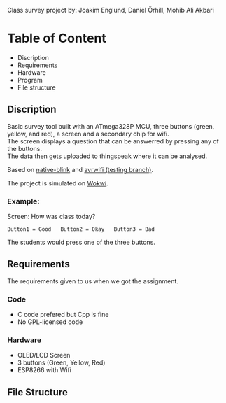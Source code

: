 Class survey project
by: Joakim Englund, Daniel Örhill, Mohib Ali Akbari

# Table of Content
- Discription
- Requirements
- Hardware
- Program
- File structure

## Discription
Basic survey tool built with an ATmega328P MCU, three buttons (green, yellow, and red), a screen and a secondary chip for wifi.\
The screen displays a question that can be answerred by pressing any of the buttons.\
The data then gets uploaded to thingspeak where it can be analysed.

Based on [native-blink](https://github.com/aspcodenet/native-blink/) and [avrwifi (testing branch)](https://github.com/aspcodenet/avrwifi/tree/testing).

The project is simulated on [Wokwi](https://wokwi.com/projects/378185869128599553).

 ### Example:
Screen: How was class today?
```
Button1 = Good   Button2 = Okay   Button3 = Bad
```
The students would press one of the three buttons.

## Requirements
The requirements given to us when we got the assignment.
### Code
- C code prefered but Cpp is fine
- No GPL-licensed code

### Hardware
- OLED/LCD Screen
- 3 buttons (Green, Yellow, Red)
- ESP8266 with Wifi

## File Structure



